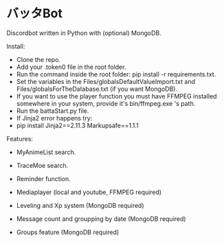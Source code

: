# バッタBot
Discordbot written in Python with (optional) MongoDB.

Install:
- Clone the repo.
- Add your .token0 file in the root folder.
- Run the command inside the root folder: pip install -r requirements.txt.
- Set the variables in the Files/globalsDefaultValueImport.txt and Files/globalsForTheDatabase.txt (if you want MongoDB).
- If you want to use the player function you must have FFMPEG installed somewhere in your system, provide it's bin/ffmpeg.exe 's path.
- Run the battaStart.py file.
- If Jinja2 error happens try:
- pip install Jinja2==2.11.3 Markupsafe==1.1.1

Features:
- MyAnimeList search.
- TraceMoe search.
- Reminder function.

- Mediaplayer (local and youtube, FFMPEG required)
 
- Leveling and Xp system (MongoDB required)
- Message count and groupping by date (MongoDB required)
- Groups feature (MongoDB required)
